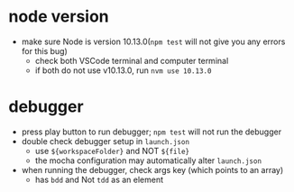 # node version 
  * make sure Node is version 10.13.0(`npm test` will not give you any errors for this bug)
    * check both VSCode terminal and computer terminal
    * if both do not use v10.13.0, run `nvm use 10.13.0`

# debugger 
  * press play button to run debugger; `npm test` will not run the debugger 
  * double check debugger setup in `launch.json`
    * use `${workspaceFolder}` and NOT `${file}`
    * the mocha configuration may automatically alter `launch.json` 
  * when running the debugger, check args key (which points to an array)
    * has `bdd` and Not `tdd` as an element 